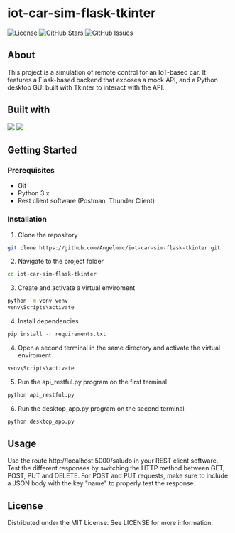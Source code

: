 # iot-car-sim-flask-tkinter

[![License](https://img.shields.io/badge/license-MIT-blue.svg)](LICENSE)
[![GitHub Stars](https://img.shields.io/github/stars/Angelmmc/iot-car-sim-flask-tkinter.svg)](https://github.com/Angelmmc/iot-car-sim-flask-tkinter/stargazers)
[![GitHub Issues](https://img.shields.io/github/issues/Angelmmc/iot-car-sim-flask-tkinter.svg)](https://github.com/Angelmmc/iot-car-sim-flask-tkinter/issues)

## About 
This project is a simulation of remote control for an IoT-based car. It features a Flask-based backend that exposes a mock API, and a Python desktop GUI built with Tkinter to interact with the API.

## Built with
<img src="https://img.shields.io/badge/Flask-000000?style=for-the-badge&logo=flask&logoColor=white"/>
<img src="https://img.shields.io/badge/tkinter-FFFFFF?style=for-the-badge&logo=python&logoColor=blue"/>

##  Getting Started

### Prerequisites
- Git
- Python 3.x
- Rest client software (Postman, Thunder Client)

###  Installation

1. Clone the repository
```bash
git clone https://github.com/Angelmmc/iot-car-sim-flask-tkinter.git
```
2. Navigate to the project folder
```bash
cd iot-car-sim-flask-tkinter
```

3. Create and activate a virtual enviroment
```bash
python -m venv venv
venv\Scripts\activate
```

4. Install dependencies
```bash
pip install -r requirements.txt
```

4. Open a second terminal in the same directory and activate the virtual enviroment
```bash
venv\Scripts\activate
```

5. Run the api_restful.py program on the first terminal
```bash
python api_restful.py
```

6. Run the desktop_app.py program on the second terminal
```bash
python desktop_app.py
```

## Usage
Use the route http://localhost:5000/saludo in your REST client software. Test the different responses by switching the HTTP method between GET, POST, PUT and DELETE. For POST and PUT requests, make sure to include a JSON body with the key "name" to properly test the response.

## License
Distributed under the MIT License. See LICENSE for more information.
